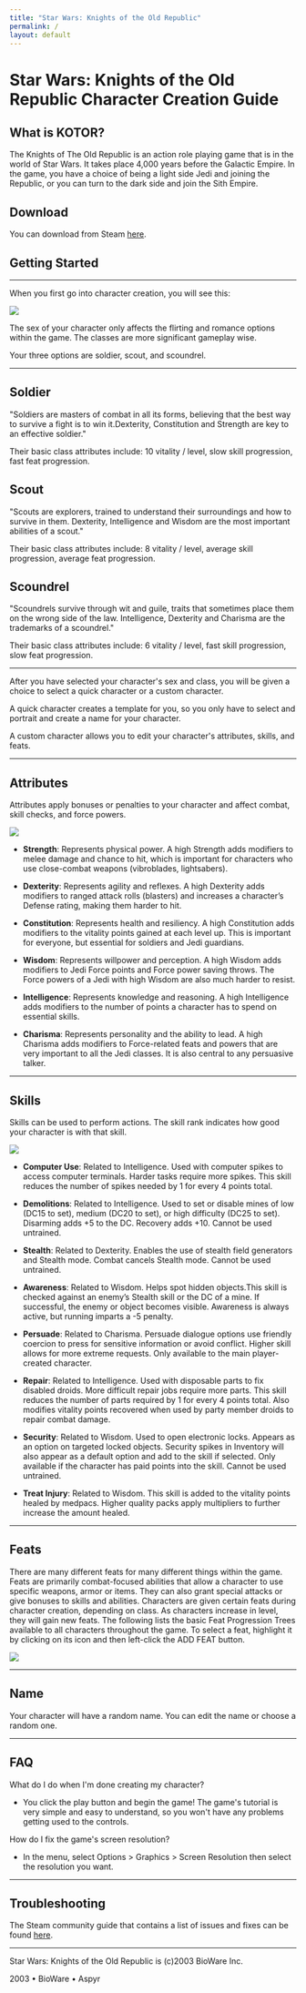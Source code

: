 ```yaml
---
title: "Star Wars: Knights of the Old Republic"
permalink: /
layout: default
---
```

# Star Wars: Knights of the Old Republic Character Creation Guide



## What is KOTOR?

The Knights of The Old Republic is an action role playing game that is in the world of Star Wars. It takes place 4,000 years before the Galactic Empire. In the game, you have a choice of being a light side Jedi and joining the Republic, or you can turn to the dark side and join the Sith Empire.

## Download

You can download from Steam [here](https://store.steampowered.com/app/32370/STAR_WARS__Knights_of_the_Old_Republic/).

## Getting Started
------------------------------------------------------------------------------------------------------------------------

When you first go into character creation, you will see this:

![](https://cdn.wikimg.net/en/strategywiki/images/thumb/8/88/KotOR_Class.jpg/400px-KotOR_Class.jpg)

The sex of your character only affects the flirting and romance options within the game. The classes are more significant gameplay wise.

Your three options are soldier, scout, and scoundrel.

------------------------------------------------------------------------------------------------------------------------

## Soldier

"Soldiers are masters of combat in all its forms, believing that the best way to survive a fight is to win it.Dexterity, Constitution and Strength are key to an effective soldier."

Their basic class attributes include: 10 vitality / level, slow skill progression, fast feat progression.

## Scout

"Scouts are explorers, trained to understand their surroundings and how to survive in them. Dexterity, Intelligence and Wisdom are the most important abilities of a scout."

Their basic class attributes include: 8 vitality / level, average skill progression, average feat progression.

## Scoundrel

"Scoundrels survive through wit and guile, traits that sometimes place them on the wrong side of the law. Intelligence, Dexterity and Charisma are the trademarks of a scoundrel."

Their basic class attributes include: 6 vitality / level, fast skill progression, slow feat progression.

------------------------------------------------------------------------------------------------------------------------

After you have selected your character's sex and class, you will be given a choice to select a quick character or a custom character.

A quick character creates a template for you, so you only have to select and portrait and create a name for your character.

A custom character allows you to edit your character's attributes, skills, and feats.

------------------------------------------------------------------------------------------------------------------------

## Attributes

Attributes apply bonuses or penalties to your character and affect combat, skill checks, and force powers.

![](https://cdn.wikimg.net/en/strategywiki/images/thumb/9/9b/KotOR_Attributes.jpg/400px-KotOR_Attributes.jpg)

- **Strength**: Represents physical power. A high Strength adds modifiers to melee damage and chance to hit, which is important for characters who use close-combat weapons (vibroblades, lightsabers).

- **Dexterity**: Represents agility and reflexes. A high Dexterity adds modifiers to ranged attack rolls (blasters) and increases a character’s Defense rating, making them harder to hit.

- **Constitution**: Represents health and resiliency. A high Constitution adds modifiers to the vitality points gained at each level up. This is important for everyone, but essential for soldiers and Jedi guardians.

- **Wisdom**: Represents willpower and perception. A high Wisdom adds modifiers to Jedi Force points and Force power saving throws. The Force powers of a Jedi with high Wisdom are also much harder to resist.

- **Intelligence**: Represents knowledge and reasoning. A high Intelligence adds modifiers to the number of points a character has to spend on essential skills.

- **Charisma**: Represents personality and the ability to lead. A high Charisma adds modifiers to Force-related feats and powers that are very important to all the Jedi classes. It is also central to any persuasive talker.

-----------------------------------------------------------------------------------------------------------------------

## Skills

Skills can be used to perform actions. The skill rank indicates how good your character is with that skill.

![](https://cdn.wikimg.net/en/strategywiki/images/thumb/d/d1/KotOR_Skills.jpg/400px-KotOR_Skills.jpg)

- **Computer Use**: Related to Intelligence. Used with computer spikes to access computer terminals. Harder tasks require more spikes. This skill reduces the number of spikes needed by 1 for every 4 points total.

- **Demolitions**: Related to Intelligence. Used to set or disable mines of low (DC15 to set), medium (DC20 to set), or high difficulty (DC25 to set). Disarming adds +5 to the DC. Recovery adds +10. Cannot be used untrained.

- **Stealth**: Related to Dexterity. Enables the use of stealth field generators and Stealth mode. Combat cancels Stealth mode. Cannot be used untrained.

- **Awareness**: Related to Wisdom. Helps spot hidden objects.This skill is checked against an enemy’s Stealth skill or the DC of a mine. If successful, the enemy or object becomes visible. Awareness is always active, but running imparts a -5 penalty.

- **Persuade**: Related to Charisma. Persuade dialogue options use friendly coercion to press for sensitive information or avoid conflict. Higher skill allows for more extreme requests. Only available to the main player-created character.

- **Repair**: Related to Intelligence. Used with disposable parts to fix disabled droids. More difficult repair jobs require more parts. This skill reduces the number of parts required by 1 for every 4 points total. Also modifies vitality points recovered when used by party member droids to repair combat damage.

- **Security**: Related to Wisdom. Used to open electronic locks. Appears as an option on targeted locked objects. Security spikes in Inventory will also appear as a default option and add to the skill if selected. Only available if the character has paid points into the skill. Cannot be used untrained.

- **Treat Injury**: Related to Wisdom. This skill is added to the vitality points healed by medpacs. Higher quality packs apply multipliers to further increase the amount healed.

------------------------------------------------------------------------------------------------------------------------

## Feats

There are many different feats for many different things within the game. Feats are primarily combat-focused abilities that allow a character to use specific weapons, armor or items. They can also grant special attacks or give bonuses to skills and abilities. Characters are given certain feats during character creation, depending on class. As characters increase in level, they will gain new feats. The following lists the basic Feat Progression Trees available to all characters throughout the game. To select a feat, highlight it by clicking on its icon and then left-click the ADD FEAT button.

![](https://cdn.wikimg.net/en/strategywiki/images/thumb/0/0a/KotOR_Feats.jpg/400px-KotOR_Feats.jpg)

-----------------------------------------------------------------------------------------------------------------------

## Name

Your character will have a random name. You can edit the name or choose a random one.

-----------------------------------------------------------------------------------------------------------------------

## FAQ

What do I do when I'm done creating my character?

- You click the play button and begin the game! The game's tutorial is very simple and easy to understand, so you won't have any problems getting used to the controls.

How do I fix the game's screen resolution?

- In the menu, select Options > Graphics > Screen Resolution then select the resolution you want.

-----------------------------------------------------------------------------------------------------------------------

## Troubleshooting

The Steam community guide that contains a list of issues and fixes can be found [here](https://steamcommunity.com/sharedfiles/filedetails/?id=326825824).

-----------------------------------------------------------------------------------------------------------------------

Star Wars: Knights of the Old Republic is (c)2003 BioWare Inc.

2003 • BioWare • Aspyr

